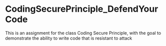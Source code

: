 # CodingSecurePrinciple_DefendYourCode
This is an assignment for the class Coding Secure Principle, with the goal to demonstrate the ability to write code that is resistant to attack
